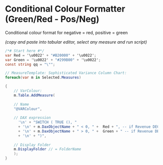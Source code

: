 # Conditional Colour Formatter (Green/Red - Pos/Neg)
Conditional colour format for negative = red, positive = green

*(copy and paste into tabular editor, select any measure and run script)*
```c#
/*# Start here #*/
var Red = '\u0022' + "#B20000" + '\u0022';
var Green = '\u0022' + "#299B00" + '\u0022';
const string qq = "\"";

// MeasureTemplate: Sophisticated Variance Column Chart:
foreach(var m in Selected.Measures) 

{
    // VarColour:
    m.Table.AddMeasure(
    
    // Name
    "@VARColour", 
    
    // DAX expression
      '\n' + "SWITCH ( TRUE (), "     
      + '\n' + m.DaxObjectName + " < 0, " +  Red + ", -- if Revenue DECREASE then RED"
      + '\n' + m.DaxObjectName + " > 0, " +  Green + " -- if Revenue DECREASE then RED"
      + '\n' + ")",          
    
    // Display Folder
    m.DisplayFolder // = FolderName                                                    
    );
}
```
